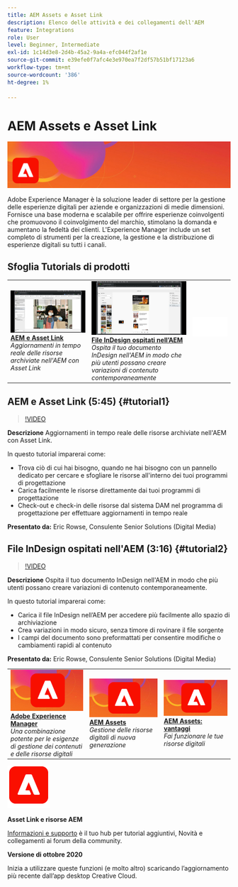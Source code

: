 ```yaml
---
title: AEM Assets e Asset Link
description: Elenco delle attività e dei collegamenti dell'AEM
feature: Integrations
role: User
level: Beginner, Intermediate
exl-id: 1c14d3e8-2d4b-45a2-9a4a-efc044f2af1e
source-git-commit: e39efe0f7afc4e3e970ea7f2df57b51bf17123a6
workflow-type: tm+mt
source-wordcount: '386'
ht-degree: 1%

---
```


# AEM Assets e Asset Link

![Immagine esercitazione eroe](../assets/AEM.jpg)

Adobe Experience Manager è la soluzione leader di settore per la gestione delle esperienze digitali per aziende e organizzazioni di medie dimensioni. Fornisce una base moderna e scalabile per offrire esperienze coinvolgenti che promuovono il coinvolgimento del marchio, stimolano la domanda e aumentano la fedeltà dei clienti. L&#39;Experience Manager include un set completo di strumenti per la creazione, la gestione e la distribuzione di esperienze digitali su tutti i canali.

## Sfoglia Tutorials di prodotti

<table style="table-layout:fixed">
<tr>
 <td>
   <a href="aem.md#tutorial1">
      <img alt="AEM e Asset Link" src="../assets/aem_assetlink_rowse_thumbnail.jpg" />
   </a>
    <div>
   <a href="aem.md#tutorial1"><strong>AEM e Asset Link</strong></a>
    </div>
    <em>Aggiornamenti in tempo reale delle risorse archiviate nell'AEM con Asset Link</em>
    <br>
  </td>
   <td>
   <a href="aem.md#tutorial2">
      <img alt="File InDesign ospitati nell’AEM" src="../assets/InDesign-Files-Hosten-in-AEM.jpg" />
   </a>
    <div>
   <a href="aem.md#tutorial2"><strong>File InDesign ospitati nell’AEM</strong></a>
    </div>
    <em>Ospita il tuo documento InDesign nell'AEM in modo che più utenti possano creare variazioni di contenuto contemporaneamente</em>
    <br>
  </td>
  <td>
    <img alt="Spaziatore" src="../assets/Whitespacer.png" />
    <div>
    <br>
  </td>
</tr>
</table>

## AEM e Asset Link (5:45) {#tutorial1}

>[!VIDEO](https://video.tv.adobe.com/v/326828?hidetitle=true)

**Descrizione**
Aggiornamenti in tempo reale delle risorse archiviate nell&#39;AEM con Asset Link.

In questo tutorial imparerai come:
* Trova ciò di cui hai bisogno, quando ne hai bisogno con un pannello dedicato per cercare e sfogliare le risorse all&#39;interno dei tuoi programmi di progettazione
* Carica facilmente le risorse direttamente dai tuoi programmi di progettazione
* Check-out e check-in delle risorse dal sistema DAM nel programma di progettazione per effettuare aggiornamenti in tempo reale

**Presentato da:**
Eric Rowse, Consulente Senior Solutions (Digital Media)

## File InDesign ospitati nell&#39;AEM (3:16) {#tutorial2}

>[!VIDEO](https://video.tv.adobe.com/v/326829?hidetitle=true)

**Descrizione**
Ospita il tuo documento InDesign nell&#39;AEM in modo che più utenti possano creare variazioni di contenuto contemporaneamente.

In questo tutorial imparerai come:
* Carica il file InDesign nell’AEM per accedere più facilmente allo spazio di archiviazione
* Crea variazioni in modo sicuro, senza timore di rovinare il file sorgente
* I campi del documento sono preformattati per consentire modifiche o cambiamenti rapidi al contenuto

**Presentato da:**
Eric Rowse, Consulente Senior Solutions (Digital Media)

<table style="table-layout:fixed">
<tr>
 <td>
   <a href="https://www.adobe.com/marketing/experience-manager.html">
      <img alt="Adobe Experience Manager" src="../assets/AEM_Thumbnail.jpg" />
   </a>
    <div>
   <a href="https://www.adobe.com/marketing/experience-manager.html"><strong>Adobe Experience Manager</strong></a>
    </div>
    <em>Una combinazione potente per le esigenze di gestione dei contenuti e delle risorse digitali</em>
    <br>
  </td>
  <td>
   <a href="https://www.adobe.com/marketing/experience-manager-assets.html">
      <img alt="InDesign Server: Trova un partner" src="../assets/AEM_Thumbnail.jpg" />
   </a>
    <div>
   <a href="https://www.adobe.com/marketing/experience-manager-assets.html"><strong>AEM Assets</strong></a>
    </div>
    <em>Gestione delle risorse digitali di nuova generazione</em>
    <br>
  </td>
  <td>
   <a href="https://www.adobe.com/marketing/experience-manager-assets/benefits.html">
      <img alt="InDesign Server: Trova un partner" src="../assets/AEM_Thumbnail.jpg" />
   </a>
    <div>
   <a href="https://www.adobe.com/marketing/experience-manager-assets/benefits.html"><strong>AEM Assets: vantaggi</strong></a>
    </div>
    <em>Fai funzionare le tue risorse digitali</em>
    <br>
  </td>
</tr>
</table>

![Logo AEM](../assets/aem_appicon_noshadow_96.png)

**Asset Link e risorse AEM**

[Informazioni e supporto](https://helpx.adobe.com/support/experience-manager.html) è il tuo hub per tutorial aggiuntivi, Novità e collegamenti ai forum della community.

**Versione di ottobre 2020**

Inizia a utilizzare queste funzioni (e molto altro) scaricando l’aggiornamento più recente dall’app desktop Creative Cloud.
